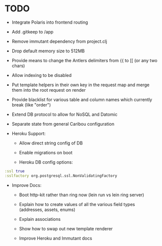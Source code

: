 # TODO

- Integrate Polaris into frontend routing

- Add .gitkeep to /app

- Remove immutant dependency from project.clj

- Drop default memory size to 512MB

- Provide means to change the Antlers delimiters from {{ to [[ (or any two chars)

- Allow indexing to be disabled

- Put template helpers in their own key in the request map and merge them into the root request on render

- Provide blacklist for various table and column names which currently break (like "order")

- Extend DB protocol to allow for NoSQL and Datomic

- Separate state from general Caribou configuration

- Heroku Support:  

    - Allow direct string config of DB

    - Enable migrations on boot

    - Heroku DB config options:  

```clj
:ssl true
:sslfactory org.postgresql.ssl.NonValidatingFactory
```

- Improve Docs:

    - Boot http-kit rather than ring now (lein run vs lein ring server)

    - Explain how to create values of all the various field types (addresses, assets, enums)

    - Explain associations

    - Show how to swap out new template renderer

    - Improve Heroku and Immutant docs

